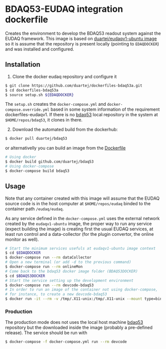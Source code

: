# BDAQ53-EUDAQ integration dockerfile

Creates the environment to develop the BDAQ53 readout
system against the EUDAQ framework. 
This image is based on [duartej/eudaqv1-ubuntu image](dockerfiles-eudaqv1) 
so it is assume that the repository is present locally 
(pointing to ```EDAQDOCKER```) and was installed and configured.

## Installation
1. Clone the docker eudaq repository and configure it
```bash 
$ git clone https://github.com/duartej/dockerfiles-bdaq53a.git
$ cd dockerfiles-bdaq53a
$ source setup.sh ${EDAQDOCKER}
```
The ```setup.sh``` creates the ```docker-compose.yml``` and 
```docker-compose.override.yml``` based in some system information
of the requirement dockerfiles-eudaqv1. If there is no 
[bdaq53](https://gitlab.cern.ch/silab/bdaq53) local repository in
the system at ```$HOME/repos/bdaq53```, it clones in there.

2. Download the automated build from the dockerhub: 
```bash
$ docker pull duartej/bdaq53
```
or alternativelly you can build an image from the
[Dockerfile](Dockerfile)
```bash
# Using docker
$ docker build github.com/duartej/bdaq53
# Using docker-compose
$ docker-compose build bdaq53
```

## Usage
Note that any container created with this image will 
assume that the EUDAQ source code is in the host computer
at ```$HOME/repos/eudaq``` binded to the container path
```/eudaq/eudaq```. 

As any service defined in the ```docker-compose.yml``` uses 
the external network created by the  ```eudaqv1-ubuntu``` image, 
the proper way to run any service (expect building the image) is 
creating first the usual EUDAQ services, at least run control 
and a data-collector (for the plugin convertor, the online monitor as well).

```bash
# Start the minimum services usefuls at eudaqv1-ubuntu image context
$ cd $EDAQDOCKER
$ docker-compose run --rm dataCollector 
# Open a new terminal (or add -d to the previous command)
$ docker-compose run --rm onlineMon
# Come back to the bdaq53 docker image folder (BDAQ53DOCKER)
$ cd $BDAQ53DOCKER
# Start the service setting up the development environment
$ docker-compose run --rm devcode-bdaq53
# In order to run an image of the container not using docker-compose,
# for instance, to create a new devcode-bdaq53 
$ docker run -it --rm -v /tmp/.X11-unix:/tmp/.X11-unix --mount type=bind,source=${HOME}/repos/eudaq,target=/eudaq/eudaq --mount type=bind,source=${HOME}/bdaq53,target=/bdaq53/bdaq53 -e DISPLAY=unix${DISPLAY} --network=dockerfileseudaqv1_static_network --ip=172.20.128.34 duartej/bdaq53
```


### Production
The production mode does not uses the local host machine 
[bdaq53](https://gitlab.cern.ch/silab/bdaq53) repository but the downloaded
inside the image (probably a pre-defined release). The service should be
run with
```bash
$ docker-compose -f docker-compose.yml run --rm devcode
```


